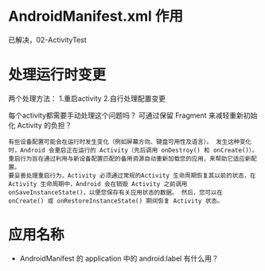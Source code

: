 # AndroidManifest.xml 作用
已解决，02-ActivityTest

# 处理运行时变更
两个处理方法：
1.重启activity
2.自行处理配置变更

每个activity都需要手动处理这个问题吗？
可通过保留 Fragment 来减轻重新初始化 Activity 的负担？
```
有些设备配置可能会在运行时发生变化（例如屏幕方向、键盘可用性及语言）。 发生这种变化时，Android 会重启正在运行的 Activity（先后调用 onDestroy() 和 onCreate()）。重启行为旨在通过利用与新设备配置匹配的备用资源自动重新加载您的应用，来帮助它适应新配置。
要妥善处理重启行为，Activity 必须通过常规的Activity 生命周期恢复其以前的状态，在 Activity 生命周期中，Android 会在销毁 Activity 之前调用 onSaveInstanceState()，以便您保存有关应用状态的数据。 然后，您可以在 onCreate() 或 onRestoreInstanceState() 期间恢复 Activity 状态。
```

# 应用名称

* AndroidManifest 的 application 中的 android:label 有什么用？


